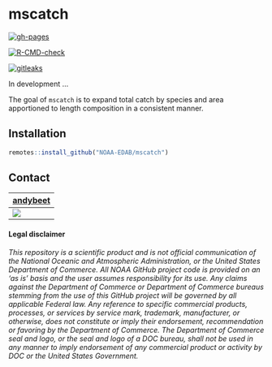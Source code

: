 
<!-- README.md is generated from README.Rmd. Please edit that file -->

# mscatch

<!-- badges: start -->
[![gh-pages](https://github.com/NOAA-EDAB/mscatch/workflows/gh-pages/badge.svg)](https://github.com/NOAA-EDAB/mscatch/actions)

[![R-CMD-check](https://github.com/NOAA-EDAB/mscatch/workflows/R-CMD-check/badge.svg)](https://github.com/NOAA-EDAB/mscatch/actions)

[![gitleaks](https://github.com/NOAA-EDAB/mscatch/workflows/gitleaks/badge.svg)](https://github.com/NOAA-EDAB/mscatch/actions)
<!-- badges: end -->

In development …

The goal of `mscatch` is to expand total catch by species and area
apportioned to length composition in a consistent manner.

## Installation

``` r
remotes::install_github("NOAA-EDAB/mscatch")
```

## Contact

| [andybeet](https://github.com/andybeet)                                                         |
|-------------------------------------------------------------------------------------------------|
| [![](https://avatars1.githubusercontent.com/u/22455149?s=100&v=4)](https://github.com/andybeet) |

#### Legal disclaimer

*This repository is a scientific product and is not official
communication of the National Oceanic and Atmospheric Administration, or
the United States Department of Commerce. All NOAA GitHub project code
is provided on an ‘as is’ basis and the user assumes responsibility for
its use. Any claims against the Department of Commerce or Department of
Commerce bureaus stemming from the use of this GitHub project will be
governed by all applicable Federal law. Any reference to specific
commercial products, processes, or services by service mark, trademark,
manufacturer, or otherwise, does not constitute or imply their
endorsement, recommendation or favoring by the Department of Commerce.
The Department of Commerce seal and logo, or the seal and logo of a DOC
bureau, shall not be used in any manner to imply endorsement of any
commercial product or activity by DOC or the United States Government.*
